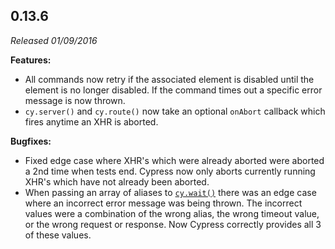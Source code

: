## 0.13.6

_Released 01/09/2016_

**Features:**

- All commands now retry if the associated element is disabled until the element
  is no longer disabled. If the command times out a specific error message is
  now thrown.
- `cy.server()` and `cy.route()` now take an optional `onAbort` callback which
  fires anytime an XHR is aborted.

**Bugfixes:**

- Fixed edge case where XHR's which were already aborted were aborted a 2nd time
  when tests end. Cypress now only aborts currently running XHR's which have not
  already been aborted.
- When passing an array of aliases to [`cy.wait()`](/api/commands/wait) there
  was an edge case where an incorrect error message was being thrown. The
  incorrect values were a combination of the wrong alias, the wrong timeout
  value, or the wrong request or response. Now Cypress correctly provides all 3
  of these values.
